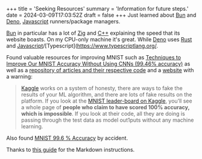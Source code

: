 +++
title = 'Seeking Resources'
summary = 'Information for future steps.'
date = 2024-03-09T17:03:52Z
draft = false
+++
Just learned about [Bun](https://bun.sh/) and [Deno](https://deno.com/), [Javascript](https://developer.mozilla.org/en-US/docs/Web/javascript) runners/package managers.

[Bun](https://bun.sh/) in particular has a lot of [Zig](https://ziglang.org/) and [C++](https://en.wikipedia.org/wiki/The_C%2B%2B_Programming_Language) explaining the speed that its website boasts. On my CPU-only machine it's great. While [Deno](https://deno.com/) uses [Rust](https://www.rust-lang.org/) and [Javascript](https://developer.mozilla.org/en-US/docs/Web/javascript)/[Typescript](https://www.typescriptlang.org/.

Found valuable resources for improving MNIST such as [Techniques to Improve Our MNIST Accuracy Without Using CNNs (99.46% accuracy)](https://medium.com/@anderaquerretamontoro/99-46-accuracy-on-mnist-without-cnn-712042530420) as well as a [repository of articles and their respective code](https://paperswithcode.com/task/rotated-mnist) and a [website](https://codecraft.tv/courses/tensorflowjs/neural-networks/improving-mnist/#) with a warning:

> [Kaggle](https://www.kaggle.com/) works on a system of honesty, there are ways to fake the results of your ML algorithm, and there are lots of fake results on the platform. If you look at the [MNIST leader-board on Kaggle](https://www.kaggle.com/competitions/digit-recognizer/leaderboard), you’ll see a whole page of **people who claim to have scored 100% accuracy, which is impossible**. If you look at their code, all they are doing is passing through the test data as model out1puts without any machine learning.

Also found [MNIST 99.6 % Accuracy](https://www.kaggle.com/code/paulbacher/mnist-99-6-accuracy-top-10-leaderboard/comments) by accident.

Thanks to [this guide](https://www.markdownguide.org/basic-syntax/) for the Markdown instructions.
